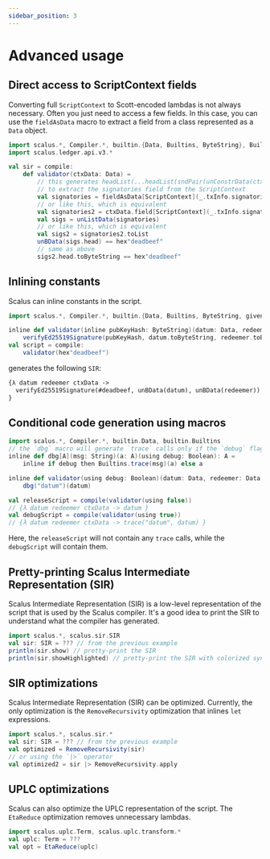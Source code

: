 ```yaml
---
sidebar_position: 3
---
```

# Advanced usage

## Direct access to ScriptContext fields

Converting full `ScriptContext` to Scott-encoded lambdas is not always necessary. Often you just need to access a few fields. In this case, you can use the `fieldAsData` macro to extract a field from a class represented as a `Data` object.

```scala mdoc:compile-only
import scalus.*, Compiler.*, builtin.{Data, Builtins, ByteString}, Builtins.*, ByteString.given
import scalus.ledger.api.v3.*

val sir = compile:
    def validator(ctxData: Data) =
        // this generates headList(...headList(sndPair(unConstrData(ctxData)))) code
        // to extract the signatories field from the ScriptContext
        val signatories = fieldAsData[ScriptContext](_.txInfo.signatories)(ctxData)
        // or like this, which is equivalent
        val signatories2 = ctxData.field[ScriptContext](_.txInfo.signatories)
        val sigs = unListData(signatories)
        // or like this, which is equivalent
        val sigs2 = signatories2.toList
        unBData(sigs.head) == hex"deadbeef"
        // same as above
        sigs2.head.toByteString == hex"deadbeef"
```

## Inlining constants

Scalus can inline constants in the script.

```scala mdoc:compile-only
import scalus.*, Compiler.*, builtin.{Data, Builtins, ByteString, given}, Builtins.*, ByteString.given

inline def validator(inline pubKeyHash: ByteString)(datum: Data, redeemer: Data, ctxData: Data) =
    verifyEd25519Signature(pubKeyHash, datum.toByteString, redeemer.toByteString)
val script = compile:
    validator(hex"deadbeef")
```

generates the following `SIR`:

```ocaml
{λ datum redeemer ctxData ->
  verifyEd25519Signature(#deadbeef, unBData(datum), unBData(redeemer))
}
```

## Conditional code generation using macros

```scala mdoc:compile-only
import scalus.*, Compiler.*, builtin.Data, builtin.Builtins
// the `dbg` macro will generate `trace` calls only if the `debug` flag is set to `true`
inline def dbg[A](msg: String)(a: A)(using debug: Boolean): A =
    inline if debug then Builtins.trace(msg)(a) else a

inline def validator(using debug: Boolean)(datum: Data, redeemer: Data, ctxData: Data) =
    dbg("datum")(datum)

val releaseScript = compile(validator(using false))
// {λ datum redeemer ctxData -> datum }
val debugScript = compile(validator(using true))
// {λ datum redeemer ctxData -> trace("datum", datum) }
```

Here, the `releaseScript` will not contain any `trace` calls, while the `debugScript` will contain them.

## Pretty-printing Scalus Intermediate Representation (SIR)

Scalus Intermediate Representation (SIR) is a low-level representation of the script that is used by the Scalus compiler.
It's a good idea to print the SIR to understand what the compiler has generated.

```scala mdoc:compile-only
import scalus.*, scalus.sir.SIR
val sir: SIR = ??? // from the previous example
println(sir.show) // pretty-print the SIR
println(sir.showHighlighted) // pretty-print the SIR with colorized syntax highlighting
```

## SIR optimizations

Scalus Intermediate Representation (SIR) can be optimized. Currently,
the only optimization is the `RemoveRecursivity` optimization that inlines `let` expressions.

```scala mdoc:compile-only
import scalus.*, scalus.sir.*
val sir: SIR = ??? // from the previous example
val optimized = RemoveRecursivity(sir)
// or using the `|>` operator
val optimized2 = sir |> RemoveRecursivity.apply
```

## UPLC optimizations

Scalus can also optimize the UPLC representation of the script. The `EtaReduce` optimization removes unnecessary lambdas.

```scala mdoc:compile-only
import scalus.uplc.Term, scalus.uplc.transform.*
val uplc: Term = ???
val opt = EtaReduce(uplc)
```
